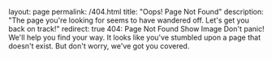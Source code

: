 
layout: page
permalink: /404.html
title: "Oops! Page Not Found"
description: "The page you're looking for seems to have wandered off. Let's get you back on track!"
redirect: true
404: Page Not Found
Show Image
Don't panic! We'll help you find your way.
It looks like you've stumbled upon a page that doesn't exist. But don't worry, we've got you covered.
